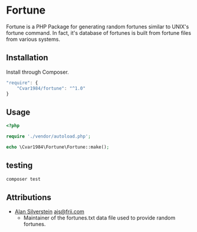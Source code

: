 # Fortune

Fortune is a PHP Package for generating random fortunes similar to UNIX's fortune command.  In fact, it's database
of fortunes is built from fortune files from various systems.

## Installation

Install through Composer.

```js
"require": {
    "Cvar1984/fortune": "^1.0"
}
```

## Usage

```php
<?php

require './vendor/autoload.php';

echo \Cvar1984\Fortune\Fortune::make();
```

## testing

```sh
composer test
```

## Attributions

* [Alan Silverstein](http://silgro.com) <ajs@frii.com>
    * Maintainer of the fortunes.txt data file used to provide random fortunes.
